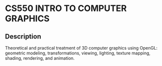 # CS550 INTRO TO COMPUTER GRAPHICS

## Description
Theoretical and practical treatment of 3D computer graphics using OpenGL: geometric modeling, transformations, viewing, lighting, texture mapping, shading, rendering, and animation.

